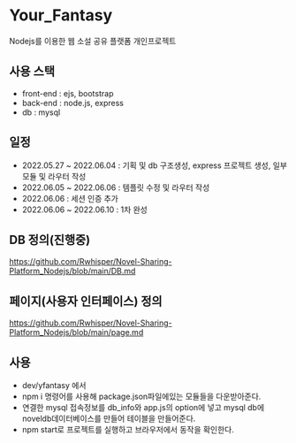 # Your_Fantasy

Nodejs를 이용한 웹 소설 공유 플랫폼 개인프로젝트

## 사용 스택
- front-end : ejs, bootstrap
- back-end : node.js, express
- db : mysql

## 일정 
- 2022.05.27 ~ 2022.06.04 : 기획 및 db 구조생성, express 프로젝트 생성, 일부 모듈 및 라우터 작성
- 2022.06.05 ~ 2022.06.06 : 템플릿 수정 및 라우터 작성
- 2022.06.06 : 세션 인증 추가
- 2022.06.06 ~ 2022.06.10 : 1차 완성

## DB 정의(진행중)
https://github.com/Rwhisper/Novel-Sharing-Platform_Nodejs/blob/main/DB.md

## 페이지(사용자 인터페이스) 정의
https://github.com/Rwhisper/Novel-Sharing-Platform_Nodejs/blob/main/page.md

## 사용
- dev/yfantasy 에서 
- npm i 명령어를 사용해 package.json파일에있는 모듈들을 다운받아준다.
- 연결한 mysql 접속정보를 db_info와 app.js의  option에 넣고 mysql db에 noveldb데이터베이스를 만들어 테이블을 만들어준다.
- npm start로 프로젝트를 실행하고 브라우저에서 동작을 확인한다.